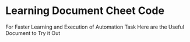 # Learning Document Cheet Code 
<p> For Faster Learning and Execution of Automation Task Here are the Useful Document to Try it Out</p>
